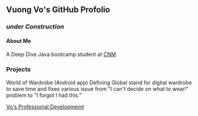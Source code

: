 ## Vuong Vo's GitHub Profolio

###  _under Construction_

#### About Me
A Deep Dive Java bootcamp student at [CNM](https://cnm.edu)



### Projects

World of Wardrobe (Android app)
Defining Global stand for digital wardrobe to save time and fixes various issue from "I can't decide on what to wear!" problem to "I forgot I had this."


[Vo's Professional Developmemt](pro_dev.md)
